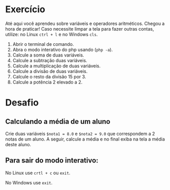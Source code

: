# Exercício

Até aqui você aprendeu sobre variáveis e operadores aritméticos. Chegou a hora de praticar!
Caso necessite limpar a tela para fazer outras contas, utilize: no Linux `ctrl + l` e no Windows `cls`.

1. Abrir o terminal de comando.
2. Abra o modo interativo do php usando (`php -a`).
3. Calcule a soma de duas variáveis.
4. Calcule a subtração duas variáveis.
5. Calcule a multiplicação de duas variáveis.
6. Calcule a divisão de duas variáveis.
7. Calcule o resto da divisão 15 por 3.
8. Calcule a potência 2 elevado a 2.

# Desafio

## Calculando a média de um aluno

Crie duas variáveis `$nota1 = 8.0` e `$nota2 = 9.0` que correspondem a 2 notas de um aluno. A seguir, calcule a média e no final exiba na tela a média deste aluno.

## Para sair do modo interativo:

No Linux use `crtl + c` ou `exit`.

No Windows use `exit`.